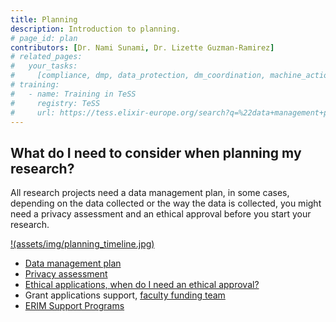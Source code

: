 ```yaml
---
title: Planning
description: Introduction to planning.
# page_id: plan
contributors: [Dr. Nami Sunami, Dr. Lizette Guzman-Ramirez]
# related_pages:
#   your_tasks:
#     [compliance, dmp, data_protection, dm_coordination, machine_actionability]
# training:
#   - name: Training in TeSS
#     registry: TeSS
#     url: https://tess.elixir-europe.org/search?q=%22data+management+planning%22#materials
---
```



<!-- ERIM focused information (begin) -->
## What do I need to consider when planning my research?
All research projects need a data management plan, in some cases, depending on the data collected or the way the data is collected, you might need a privacy assessment and an ethical approval before you start your research. 


[!(assets/img/planning_timeline.jpg)](assets/files/planning_timeline.jpg)

- [Data management plan](dmp)
- [Privacy assessment](https://my.eur.nl/en/eur-employee/work-support/privacy/research-privacy) 
- [Ethical applications, when do I need an ethical approval?](ethics-tree) 
- Grant applications support, [faculty funding team](https://www.erim.eur.nl/research-support/funding/) 
- [ERIM Support Programs](https://www.erim.eur.nl/research-support/erim-support-programmes-esp/)

<!-- ERIM focused information (end) -->


